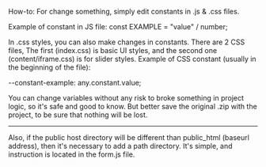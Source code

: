 How-to:
For change something, simply edit constants in .js & .css files.

Example of constant in JS file:
const EXAMPLE = "value" / number;

In .css styles, you can also make changes in constants. There are 2 CSS files,
The first (index.css) is basic UI styles, and the second one (content/iframe.css) is for slider styles.
Example of CSS constant (usually in the beginning of the file):

--constant-example: any.constant.value;

You can change variables without any risk to broke something in project logic, so it's safe and good to know.
But better save the original .zip with the project, to be sure that nothing will be lost.





---

Also, if the public host directory will be different than public_html (baseurl address), 
then it's necessary to add a path directory. It's simple, and instruction is located in the form.js file.